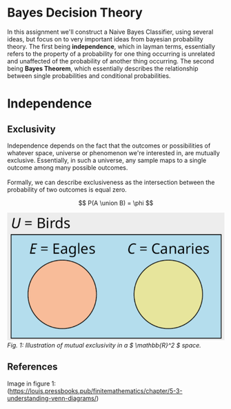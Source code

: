 # Bayes Decision Theory

In this assignment we'll construct a Naive Bayes Classifier, using several ideas, but focus on to very important ideas from bayesian probability theory.
The first being **independence**, which in layman terms, essentially refers to the property of a probability for 
one thing occurring is unrelated and unaffected of the probability of another thing occurring. The second being **Bayes Theorem**,
which essentially describes the relationship between single probabilities and conditional probabilities. 

# Independence
## Exclusivity
Independence depends on the fact that the outcomes or possibilities of whatever space, universe or phenomenon we're interested in, are mutually exclusive. 
Essentially, in such a universe, any sample maps to a single outcome among many possible outcomes.
<br><br>
Formally, we can describe exclusiveness as the intersection between the probability of two outcomes is equal zero.

$$
P(A \union B) = \phi
$$

![img.png](images/img.png)
*Fig. 1: Illustration of mutual exclusivity in a $ \mathbb{R}^2 $ space.*

## References 
Image in figure 1: (https://louis.pressbooks.pub/finitemathematics/chapter/5-3-understanding-venn-diagrams/)